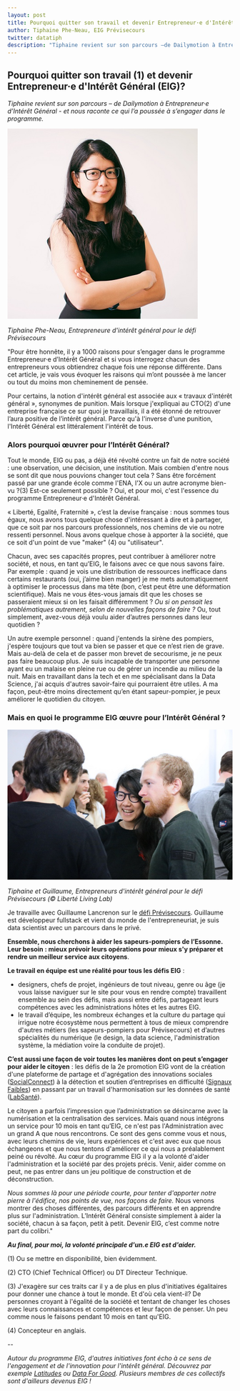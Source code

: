 ```yaml
---
layout: post
title: Pourquoi quitter son travail et devenir Entrepreneur·e d'Intérêt Général (EIG)?
author: Tiphaine Phe-Neau, EIG Prévisecours
twitter: datatiph
description: "Tiphaine revient sur son parcours –de Dailymotion à Entrepreneur·e d’Intérêt Général- et nous raconte ce qui l’a poussée à s’engager dans le programme."
---
```


## Pourquoi quitter son travail (1) et devenir Entrepreneur·e d'Intérêt Général (EIG)?

_Tiphaine revient sur son parcours – de Dailymotion à Entrepreneur·e
d’Intérêt Général - et nous raconte ce qui l’a poussée à s’engager
dans le programme._

![Une jeune femme se tient de trois-quart : elle a les cheveux noirs et longs, des lunettes et sourit légèrement. C'est le portrait de Tiphaine](/img/blog/TiphainePheNeau.jpg)

_Tiphaine Phe-Neau, Entrepreneure d'intérêt général pour le défi Prévisecours_


"Pour être honnête, il y a 1000 raisons pour s’engager dans le
programme Entrepreneur·e d’Intérêt Général et si vous interrogez
chacun des entrepreneurs vous obtiendrez chaque fois une réponse
différente. Dans cet article, je vais vous évoquer les raisons qui
m’ont poussée à me lancer ou tout du moins mon cheminement de pensée.

Pour certains, la notion d'intérêt général est associée aux « travaux
d'intérêt général », synonymes de punition. Mais lorsque j'expliquai
au CTO(2) d'une entreprise française ce sur quoi je travaillais, il a
été étonné de retrouver l’aura positive de l’intérêt général. Parce
qu'à l'inverse d'une punition, l'Intérêt Général est littéralement
l'intérêt de tous.

### Alors pourquoi œuvrer pour l’Intérêt Général?

Tout le monde, EIG ou pas, a déjà été révolté contre un fait de notre
société : une observation, une décision, une institution. Mais combien
d'entre nous se sont dit que nous pouvions changer tout cela ? Sans
être forcément passé par une grande école comme l'ENA, l'X ou un autre
acronyme bien-vu ?(3) Est-ce seulement possible ? Oui, et pour moi,
c'est l'essence du programme Entrepreneur·e d'Intérêt Général.

« Liberté, Egalité, Fraternité », c’est la devise française : nous
sommes tous égaux, nous avons tous quelque chose d'intéressant à dire
et à partager, que ce soit par nos parcours professionnels, nos
chemins de vie ou notre ressenti personnel. Nous avons quelque chose à
apporter à la société, que ce soit d'un point de vue "maker" (4) ou
"utilisateur".

Chacun, avec ses capacités propres, peut contribuer à améliorer notre
société, et nous, en tant qu’EIG, le faisons avec ce que nous savons
faire. Par exemple : quand je vois une distribution de ressources
inefficace dans certains restaurants (oui, j’aime bien manger) je
me mets automatiquement à optimiser le processus dans ma tête (bon,
c’est peut être une déformation scientifique). Mais ne vous êtes-vous
jamais dit que les choses se passeraient mieux si on les faisait
différemment ? _Ou si on pensait les problématiques autrement, selon
de nouvelles façons de faire ?_ Ou, tout simplement, avez-vous déjà
voulu aider d’autres personnes dans leur quotidien ?

Un autre exemple personnel : quand j'entends la sirène des pompiers,
j'espère toujours que tout va bien se passer et que ce n’est rien de
grave. Mais au-delà de cela et de passer mon brevet de secourisme, je
ne peux pas faire beaucoup plus. Je suis incapable de transporter une
personne ayant eu un malaise en pleine rue ou de gérer un incendie au
milieu de la nuit. Mais en travaillant dans la tech et en me
spécialisant dans la Data Science, j'ai acquis d'autres savoir-faire
qui pourraient être utiles. A ma façon, peut-être moins directement
qu’en étant sapeur-pompier, je peux améliorer le quotidien du citoyen.

### Mais en quoi le programme EIG œuvre pour l’Intérêt Général ?

![Tiphaine et Guillaume, discutent avec une personne qui est de dos](/img/blog/Tiphaine-Guillaume.jpg)

_Tiphaine et Guillaume, Entrepreneurs d'intérêt général pour le défi Prévisecours (© Liberté Living Lab)_

Je travaille avec Guillaume Lancrenon sur le [défi
Prévisecours](https://entrepreneur-interet-general.etalab.gouv.fr/defi/2017/09/26/previsecours/). Guillaume
est développeur fullstack et vient du monde de l'entrepreneuriat, je
suis data scientist avec un parcours dans le privé. 

**Ensemble, nous cherchons à aider les sapeurs-pompiers de l’Essonne. Leur besoin :
mieux prévoir leurs opérations pour mieux s'y préparer et rendre un
meilleur service aux citoyens**. 

**Le travail en équipe est une réalité pour tous les défis EIG** : 
- designers, chefs de projet, ingénieurs de
tout niveau, genre ou âge (je vous laisse naviguer sur le site pour
vous en rendre compte) travaillent ensemble au sein des défis, mais
aussi entre défis, partageant leurs compétences avec les
administrations hôtes et les autres EIG. 
- le travail d’équipe, les nombreux échanges et la culture du partage qui irrigue notre
écosystème nous permettent à tous de mieux comprendre d'autres métiers
(les sapeurs-pompiers pour Prévisecours) et d’autres spécialités du
numérique (le design, la data science, l'administration système, la
médiation voire la conduite de projet). 

**C’est aussi une façon de voir
toutes les manières dont on peut s’engager pour aider le citoyen** : les
défis de la 2e promotion EIG vont de la création d'une plateforme de
partage et d'agrégation des innovations sociales
([SocialConnect](https://entrepreneur-interet-general.etalab.gouv.fr/defi/2017/09/26/socialconnect/))
à la détection et soutien d’entreprises en difficulté ([Signaux
Faibles](https://entrepreneur-interet-general.etalab.gouv.fr/defi/2017/09/26/signauxfaibles/))
en passant par un travail d'harmonisation sur les données de santé
([LabSanté](https://entrepreneur-interet-general.etalab.gouv.fr/defi/2017/09/26/labsante/)).

Le citoyen a parfois l’impression que l’administration se désincarne
avec la numérisation et la centralisation des services. Mais quand
nous intégrons un service pour 10 mois en tant qu’EIG, ce n'est pas
l'Administration avec un grand A que nous rencontrons. Ce sont des
gens comme vous et nous, avec leurs chemins de vie, leurs expériences
et c'est avec eux que nous échangeons et que nous tentons d'améliorer
ce qui nous a préalablement peiné ou révolté. Au cœur du programme EIG
il y a la volonté d'aider l'administration et la société par des
projets précis. Venir, aider comme on peut, ne pas entrer dans un jeu
politique de construction et de déconstruction. 

_Nous sommes là pour une période courte, pour tenter d'apporter notre pierre à l'édifice,
nos points de vue, nos façons de faire._ Nous venons montrer des
choses différentes, des parcours différents et en apprendre plus sur
l'administration. L’Intérêt Général consiste simplement à aider la
société, chacun à sa façon, petit à petit. Devenir EIG, c’est comme
notre part du colibri."

**_Au final, pour moi, la volonté principale d'un.e EIG est d'aider._**


(1) Ou se mettre en disponibilité, bien évidemment.

(2) CTO (Chief Technical Officer) ou DT Directeur Technique.

(3) J'exagère sur ces traits car il y a de plus en plus d'initiatives
égalitaires pour donner une chance à tout le monde. Et d'où cela
vient-il? De personnes croyant à l'égalité de la société et tentant de
changer les choses avec leurs connaissances et compétences et leur
façon de penser. Un peu comme nous le faisons pendant 10 mois en tant
qu'EIG.

(4) Concepteur en anglais.

--

_Autour du programme EIG, d'autres initiatives font écho à ce sens de l'engagement et de l'innovation pour l'intérêt général. Découvrez par exemple [Latitudes](http://www.latitudes.cc/) ou [Data For Good](http://www.dataforgood.fr/). Plusieurs membres de ces collectifs sont d'ailleurs devenus EIG !_
